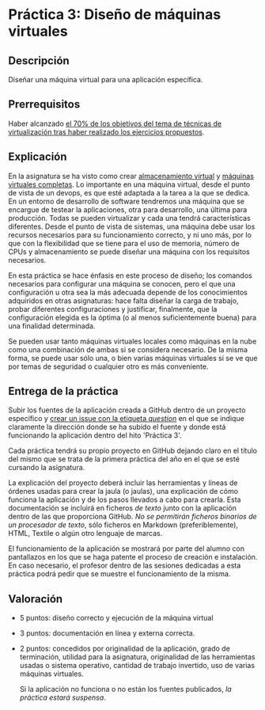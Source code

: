 Práctica 3:  Diseño de máquinas virtuales
=====================================

Descripción
-----------------

Diseñar una máquina virtual para una aplicación específica.

Prerrequisitos
--------------------

Haber alcanzado
[el 70% de los objetivos del tema de técnicas de virtualización tras haber realizado los ejercicios propuestos](../temas/Uso_de_Sistemas.md).

Explicación
----------------

En la asignatura se ha visto como crear
[almacenamiento virtual](../temas/Almacenamiento.md) y
[máquinas virtuales completas](../temas/Uso_de_Sistemas.md). Lo
importante en una máquina virtual, desde el punto de vista de un
devops, es que esté adaptada a la tarea a la que se dedica. En un
entorno de desarrollo de software tendremos una máquina que se
encargue de testear la aplicaciones, otra para desarrollo, una última
para producción. Todas se pueden virtualizar y cada una tendrá
características diferentes. Desde el punto de vista de sistemas, una
máquina debe usar los recursos necesarios para su funcionamiento
correcto, y ni uno más, por lo que con la flexibilidad que se tiene
para el uso de memoria, número de CPUs y almacenamiento se puede diseñar una máquina
con los requisitos necesarios.

En esta práctica se hace énfasis en este proceso de diseño; los
comandos necesarios para configurar una máquina se conocen, pero el
que una configuración u otra sea la más adecuada depende de los
conocimientos adquiridos en otras asignaturas: hace falta diseñar la
carga de trabajo, probar diferentes configuraciones y justificar,
finalmente, que la configuración elegida es la óptima (o al menos
suficientemente buena) para una finalidad determinada.

Se pueden usar tanto máquinas virtuales locales como máquinas en la
nube como una combinación de ambas si se considera necesario. De la
misma forma, se puede usar sólo una, o bien varias máquinas virtuales
si se ve que por temas de seguridad o cualquier otro es más
conveniente. 


Entrega de la práctica
--------------------------------

Subir los fuentes de la aplicación creada a GitHub dentro de un
proyecto específico y
[crear un issue con la etiqueta *question*](https://github.com/IV-GII/GII-2013/issues/new) en el
que se indique claramente la dirección donde se ha subido el fuente y
donde está funcionando la aplicación dentro del hito 'Práctica 3'. 

Cada práctica tendrá su propio proyecto en GitHub
dejando claro en el título del mismo que se trata de la primera
práctica del año en el que se esté cursando la asignatura. 

La explicación del proyecto deberá incluir las herramientas y líneas
de órdenes usadas para crear la jaula (o jaulas), una explicación de cómo funciona la aplicación y de
los pasos llevados a cabo para crearla. Esta documentación se incluirá
en ficheros *de texto* junto con la aplicación 
dentro de las que proporciona GitHub. *No se permitirán ficheros
binarios de un procesador de texto*, sólo ficheros en Markdown (preferiblemente), HTML,
Textile o algún otro lenguaje de marcas. 

El funcionamiento de la aplicación se mostrará por parte del alumno
con pantallazos en los que se haga patente el proceso de creación e
instalación. En caso necesario,  el profesor dentro de las sesiones
dedicadas a esta práctica podrá pedir que se muestre el funcionamiento
de la misma. 

Valoración
--------------

* 5 puntos: diseño correcto y ejecución de la máquina virtual
* 3 puntos: documentación en línea y externa correcta.
* 2 puntos: concedidos por originalidad de la aplicación, grado de
  terminación, utilidad para la asignatura, originalidad de las
  herramientas usadas o sistema operativo, cantidad de trabajo
  invertido, uso de varias máquinas virtuales.
  
  Si la aplicación no funciona o no están los fuentes publicados, *la
  práctica estará suspensa*.
